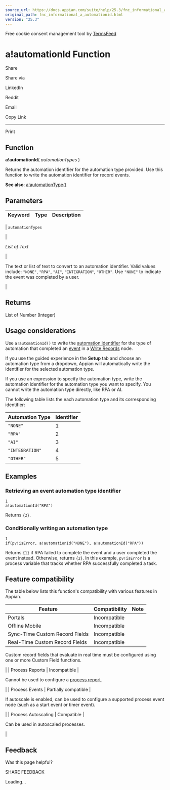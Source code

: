 ```yaml
---
source_url: https://docs.appian.com/suite/help/25.3/fnc_informational_a_automationid.html
original_path: fnc_informational_a_automationid.html
version: "25.3"
---
```


Free cookie consent management tool by [TermsFeed](https://www.termsfeed.com/)

# a!automationId Function

Share

Share via

LinkedIn

Reddit

Email

Copy Link

* * *

Print

## Function

**a!automationId**( _automationTypes_ )

Returns the automation identifier for the automation type provided. Use this function to write the automation identifier for record events.

**See also**: [a!automationType()](fnc_informational_a_automationtype.html)

## Parameters

| Keyword | Type | Description |
| --- | --- | --- |
|
`automationTypes`

 |

_List of Text_

 |

The text or list of text to convert to an automation identifier. Valid values include: `"NONE"`, `"RPA"`, `"AI"`, `"INTEGRATION"`, `"OTHER"`. Use `"NONE"` to indicate the event was completed by a user.

 |

## Returns

List of Number (Integer)

## Usage considerations

Use `a!automationId()` to write the [automation identifier](record-events-automation.html) for the type of automation that completed an [event](record-events.html) in a [Write Records](Write_Records_Smart_Service.html) node.

If you use the guided experience in the **Setup** tab and choose an automation type from a dropdown, Appian will automatically write the identifier for the selected automation type.

If you use an expression to specify the automation type, write the automation identifier for the automation type you want to specify. You cannot write the automation type directly, like RPA or AI.

The following table lists the each automation type and its corresponding identifier:

| Automation Type | Identifier |
| --- | --- |
| `"NONE"` | 1 |
| `"RPA"` | 2 |
| `"AI"` | 3 |
| `"INTEGRATION"` | 4 |
| `"OTHER"` | 5 |

## Examples

### Retrieving an event automation type identifier

```
1
a!automationId("RPA")
```

Returns `{2}`.

### Conditionally writing an automation type

```
1
if(pv!isError, a!automationId("NONE"), a!automationId("RPA"))
```

Returns `{1}` if RPA failed to complete the event and a user completed the event instead. Otherwise, returns `{2}`. In this example, `pv!isError` is a process variable that tracks whether RPA successfully completed a task.

## Feature compatibility

The table below lists this function's compatibility with various features in Appian.

| Feature | Compatibility | Note |
| --- | --- | --- |
| Portals | Incompatible |  |
| Offline Mobile | Incompatible |  |
| Sync-Time Custom Record Fields | Incompatible |  |
| Real-Time Custom Record Fields | Incompatible |
Custom record fields that evaluate in real time must be configured using one or more Custom Field functions.

 |
| Process Reports | Incompatible |

Cannot be used to configure a [process report](Process_Reports.html).

 |
| Process Events | Partially compatible |

If autoscale is enabled, can be used to configure a supported process event node (such as a start event or timer event).

 |
| Process Autoscaling | Compatible |

Can be used in autoscaled processes.

 |

## Feedback

Was this page helpful?

SHARE FEEDBACK

Loading...